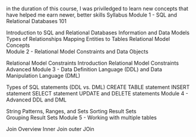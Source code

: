 in the duration of this course, I was priviledged to learn new concepts that have helped me earn newer, better skills
Syllabus
Module 1 - SQL and Relational Databases 101

Introduction to SQL and Relational Databases
Information and Data Models
Types of Relationships
Mapping Entities to Tables
 Relational Model Concepts  
Module 2 - Relational Model Constraints and Data Objects

Relational Model Constraints Introduction
Relational Model Constraints Advanced 
Module 3 - Data Definition Language (DDL) and Data Manipulation Language (DML)

Types of SQL statements (DDL vs. DML)
CREATE TABLE statement
 INSERT statement
SELECT statement
UPDATE and DELETE statements
Module 4 - Advanced DDL and DML

String Patterns, Ranges, and Sets
Sorting Result Sets  
Grouping Result Sets
Module 5 - Working with multiple tables

Join Overview
Inner Join
outer JOin
